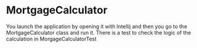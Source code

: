# MortgageCalculator

You launch the application by opening it with Intellij and then you go to the MortgageCalculator class and run it.
There is a test to check the logic of the calculation in MorgageCalculatorTest
